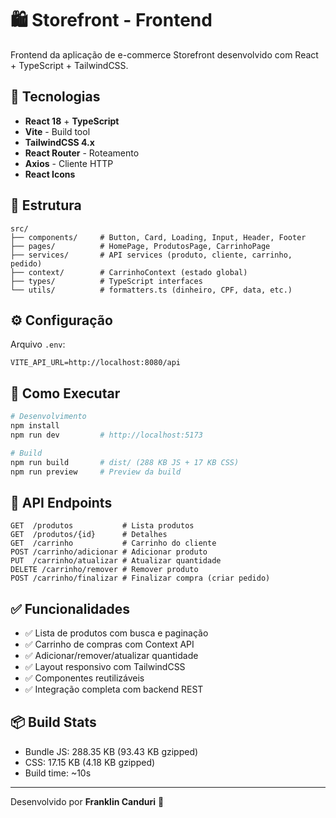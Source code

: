# 🛍️ Storefront - Frontend

Frontend da aplicação de e-commerce Storefront desenvolvido com React + TypeScript + TailwindCSS.

## 🚀 Tecnologias

- **React 18** + **TypeScript**
- **Vite** - Build tool
- **TailwindCSS 4.x**
- **React Router** - Roteamento
- **Axios** - Cliente HTTP
- **React Icons**

## 📁 Estrutura

```
src/
├── components/     # Button, Card, Loading, Input, Header, Footer
├── pages/          # HomePage, ProdutosPage, CarrinhoPage
├── services/       # API services (produto, cliente, carrinho, pedido)
├── context/        # CarrinhoContext (estado global)
├── types/          # TypeScript interfaces
└── utils/          # formatters.ts (dinheiro, CPF, data, etc.)
```

## ⚙️ Configuração

Arquivo `.env`:
```
VITE_API_URL=http://localhost:8080/api
```

## 🏃 Como Executar

```bash
# Desenvolvimento
npm install
npm run dev         # http://localhost:5173

# Build
npm run build       # dist/ (288 KB JS + 17 KB CSS)
npm run preview     # Preview da build
```

## 📡 API Endpoints

```
GET  /produtos           # Lista produtos
GET  /produtos/{id}      # Detalhes
GET  /carrinho           # Carrinho do cliente
POST /carrinho/adicionar # Adicionar produto
PUT  /carrinho/atualizar # Atualizar quantidade
DELETE /carrinho/remover # Remover produto
POST /carrinho/finalizar # Finalizar compra (criar pedido)
```

## ✅ Funcionalidades

- ✅ Lista de produtos com busca e paginação
- ✅ Carrinho de compras com Context API
- ✅ Adicionar/remover/atualizar quantidade
- ✅ Layout responsivo com TailwindCSS
- ✅ Componentes reutilizáveis
- ✅ Integração completa com backend REST

## 📦 Build Stats

- Bundle JS: 288.35 KB (93.43 KB gzipped)
- CSS: 17.15 KB (4.18 KB gzipped)
- Build time: ~10s

---

Desenvolvido por **Franklin Canduri** 🚀
